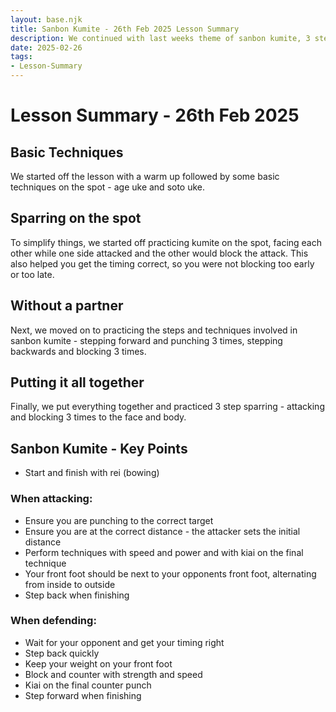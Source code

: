 ```yaml
---
layout: base.njk
title: Sanbon Kumite - 26th Feb 2025 Lesson Summary
description: We continued with last weeks theme of sanbon kumite, 3 step sparring, defending and attacking 3 times to the head and body. 
date: 2025-02-26
tags:
- Lesson-Summary
---
```

# Lesson Summary - 26th Feb 2025

## Basic Techniques
We started off the lesson with a warm up followed by some basic techniques on the spot - age uke and soto uke.

## Sparring on the spot
To simplify things, we started off practicing kumite on the spot, facing each other while one side attacked and the other would block the attack. This also helped you get the timing correct, so you were not blocking too early or too late.

## Without a partner
Next, we moved on to practicing the steps and techniques involved in sanbon kumite - stepping forward and punching 3 times, stepping backwards and blocking 3 times.

## Putting it all together
Finally, we put everything together and practiced 3 step sparring - attacking and blocking 3 times to the face and body.

## Sanbon Kumite - Key Points
* Start and finish with rei (bowing)
### When attacking:
* Ensure you are punching to the correct target
* Ensure you are at the correct distance - the attacker sets the initial distance
* Perform techniques with speed and power and with kiai on the final technique
* Your front foot should be next to your opponents front foot, alternating from inside to outside
* Step back when finishing

### When defending:
* Wait for your opponent and get your timing right
* Step back quickly
* Keep your weight on your front foot
* Block and counter with strength and speed
* Kiai on the final counter punch
* Step forward when finishing 

